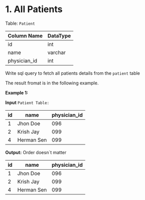 # 1. All Patients

Table: ```Patient```

Column Name  | DataType
-------------|---------
id|int
name|varchar
physician_id|int

Write sql query to fetch all patients details from the ```patient``` table

The result fromat is in the following example.

**Example 1:**

**Input**
```Patient Table:```

id | name | physician_id
---|------|------------
1|Jhon Doe|096
2|Krish Jay|099
4|Herman Sen|099

**Output:** Order doesn`t matter

id | name | physician_id
---|------|------------
1|Jhon Doe|096
2|Krish Jay|099
4|Herman Sen|099






